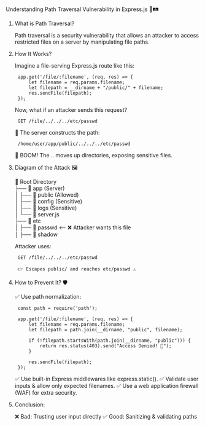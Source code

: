 Understanding Path Traversal Vulnerability in Express.js 🛑🛤️

1. What is Path Traversal?
 
    Path traversal is a security vulnerability that allows an attacker to access restricted files on a server by manipulating file paths.

2. How It Works?
 
    Imagine a file-serving Express.js route like this:

        app.get('/file/:filename', (req, res) => {
            let filename = req.params.filename;
            let filepath = __dirname + "/public/" + filename;
            res.sendFile(filepath);
        });

    Now, what if an attacker sends this request?

        GET /file/../../../etc/passwd

    🔄 The server constructs the path:

        /home/user/app/public/../../../etc/passwd

    🚨 BOOM! The .. moves up directories, exposing sensitive files.

3. Diagram of the Attack 🖼️

    📁 Root Directory  
    ├── 📁 app (Server)  
    │   ├── 📁 public (Allowed)  
    │   ├── 📁 config (Sensitive)  
    │   ├── 📁 logs (Sensitive)  
    │   └── 📄 server.js  
    ├── 📁 etc  
    │   ├── 📝 passwd  <-- ❌ Attacker wants this file  
    │   ├── 📝 shadow  


    Attacker uses:

        GET /file/../../../etc/passwd

        👉 Escapes public/ and reaches etc/passwd ⚠️

4. How to Prevent It? 🛡️
    
    ✅ Use path normalization:

        const path = require('path');

        app.get('/file/:filename', (req, res) => {
            let filename = req.params.filename;
            let filepath = path.join(__dirname, "public", filename);

            if (!filepath.startsWith(path.join(__dirname, "public"))) {
                return res.status(403).send("Access Denied! 🚫");
            }

            res.sendFile(filepath);
        });
        
    ✅ Use built-in Express middlewares like express.static().
    ✅ Validate user inputs & allow only expected filenames.
    ✅ Use a web application firewall (WAF) for extra security.

1. Conclusion:

    ❌ Bad: Trusting user input directly
    ✅ Good: Sanitizing & validating paths

